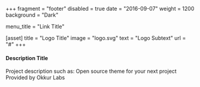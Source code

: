 +++
fragment = "footer"
disabled = true
date = "2016-09-07"
weight = 1200
background = "Dark"

menu_title = "Link Title"

[asset]
  title = "Logo Title"
  image = "logo.svg"
  text = "Logo Subtext"
  url = "#"
+++

#### Description Title

Project description such as:
Open source theme for your next project
Provided by Okkur Labs
